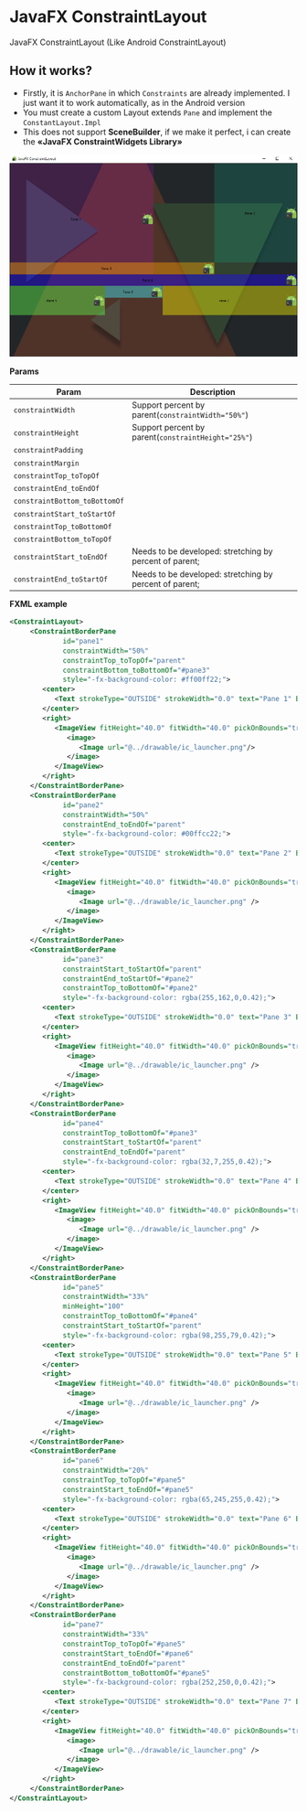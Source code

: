 # JavaFX ConstraintLayout
JavaFX ConstraintLayout (Like Android ConstraintLayout)

How it works?
--------
* Firstly, it is ```AnchorPane``` in which ```Constraints``` are already implemented. I just want it to work automatically, as in the Android version
* You must create a custom Layout extends ```Pane``` and implement the ```ConstantLayout.Impl```
* This does not support **SceneBuilder**, if we make it perfect, i can create the **«JavaFX ConstraintWidgets Library»**

![Preview](preview.png)

**Params**

| Param | Description |
| --- | --- |
| ```constraintWidth``` | Support percent by parent(```constraintWidth="50%"```) |
| ```constraintHeight``` | Support percent by parent(```constraintHeight="25%"```) |
| ```constraintPadding``` |  |
| ```constraintMargin``` |  |
| ```constraintTop_toTopOf``` |  |
| ```constraintEnd_toEndOf``` |  |
| ```constraintBottom_toBottomOf``` |  |
| ```constraintStart_toStartOf``` |  |
| ```constraintTop_toBottomOf``` |  |
| ```constraintBottom_toTopOf``` |  |
| ```constraintStart_toEndOf``` | Needs to be developed: stretching by percent of parent; |
| ```constraintEnd_toStartOf``` | Needs to be developed: stretching by percent of parent; |

**FXML example**
```xml
<ConstraintLayout>
     <ConstraintBorderPane
             id="pane1"
             constraintWidth="50%"
             constraintTop_toTopOf="parent"
             constraintBottom_toBottomOf="#pane3"
             style="-fx-background-color: #ff00ff22;">
        <center>
           <Text strokeType="OUTSIDE" strokeWidth="0.0" text="Pane 1" BorderPane.alignment="CENTER"/>
        </center>
        <right>
           <ImageView fitHeight="40.0" fitWidth="40.0" pickOnBounds="true" preserveRatio="true" BorderPane.alignment="CENTER">
              <image>
                 <Image url="@../drawable/ic_launcher.png"/>
              </image>
           </ImageView>
        </right>
     </ConstraintBorderPane>
     <ConstraintBorderPane
             id="pane2"
             constraintWidth="50%"
             constraintEnd_toEndOf="parent"
             style="-fx-background-color: #00ffcc22;">
        <center>
           <Text strokeType="OUTSIDE" strokeWidth="0.0" text="Pane 2" BorderPane.alignment="CENTER" />
        </center>
        <right>
           <ImageView fitHeight="40.0" fitWidth="40.0" pickOnBounds="true" preserveRatio="true" BorderPane.alignment="CENTER">
              <image>
                 <Image url="@../drawable/ic_launcher.png" />
              </image>
           </ImageView>
        </right>
     </ConstraintBorderPane>
     <ConstraintBorderPane
             id="pane3"
             constraintStart_toStartOf="parent"
             constraintEnd_toStartOf="#pane2"
             constraintTop_toBottomOf="#pane2"
             style="-fx-background-color: rgba(255,162,0,0.42);">
        <center>
           <Text strokeType="OUTSIDE" strokeWidth="0.0" text="Pane 3" BorderPane.alignment="CENTER"/>
        </center>
        <right>
           <ImageView fitHeight="40.0" fitWidth="40.0" pickOnBounds="true" preserveRatio="true" BorderPane.alignment="CENTER">
              <image>
                 <Image url="@../drawable/ic_launcher.png" />
              </image>
           </ImageView>
        </right>
     </ConstraintBorderPane>
     <ConstraintBorderPane
             id="pane4"
             constraintTop_toBottomOf="#pane3"
             constraintStart_toStartOf="parent"
             constraintEnd_toEndOf="parent"
             style="-fx-background-color: rgba(32,7,255,0.42);">
        <center>
           <Text strokeType="OUTSIDE" strokeWidth="0.0" text="Pane 4" BorderPane.alignment="CENTER"/>
        </center>
        <right>
           <ImageView fitHeight="40.0" fitWidth="40.0" pickOnBounds="true" preserveRatio="true" BorderPane.alignment="CENTER">
              <image>
                 <Image url="@../drawable/ic_launcher.png" />
              </image>
           </ImageView>
        </right>
     </ConstraintBorderPane>
     <ConstraintBorderPane
             id="pane5"
             constraintWidth="33%"
             minHeight="100"
             constraintTop_toBottomOf="#pane4"
             constraintStart_toStartOf="parent"
             style="-fx-background-color: rgba(98,255,79,0.42);">
        <center>
           <Text strokeType="OUTSIDE" strokeWidth="0.0" text="Pane 5" BorderPane.alignment="CENTER"/>
        </center>
        <right>
           <ImageView fitHeight="40.0" fitWidth="40.0" pickOnBounds="true" preserveRatio="true" BorderPane.alignment="CENTER">
              <image>
                 <Image url="@../drawable/ic_launcher.png" />
              </image>
           </ImageView>
        </right>
     </ConstraintBorderPane>
     <ConstraintBorderPane
             id="pane6"
             constraintWidth="20%"
             constraintTop_toTopOf="#pane5"
             constraintStart_toEndOf="#pane5"
             style="-fx-background-color: rgba(65,245,255,0.42);">
        <center>
           <Text strokeType="OUTSIDE" strokeWidth="0.0" text="Pane 6" BorderPane.alignment="CENTER"/>
        </center>
        <right>
           <ImageView fitHeight="40.0" fitWidth="40.0" pickOnBounds="true" preserveRatio="true" BorderPane.alignment="CENTER">
              <image>
                 <Image url="@../drawable/ic_launcher.png" />
              </image>
           </ImageView>
        </right>
     </ConstraintBorderPane>
     <ConstraintBorderPane
             id="pane7"
             constraintWidth="33%"
             constraintTop_toTopOf="#pane5"
             constraintStart_toEndOf="#pane6"
             constraintEnd_toEndOf="parent"
             constraintBottom_toBottomOf="#pane5"
             style="-fx-background-color: rgba(252,250,0,0.42);">
        <center>
           <Text strokeType="OUTSIDE" strokeWidth="0.0" text="Pane 7" BorderPane.alignment="CENTER"/>
        </center>
        <right>
           <ImageView fitHeight="40.0" fitWidth="40.0" pickOnBounds="true" preserveRatio="true" BorderPane.alignment="CENTER">
              <image>
                 <Image url="@../drawable/ic_launcher.png" />
              </image>
           </ImageView>
        </right>
     </ConstraintBorderPane>
</ConstraintLayout>
```
